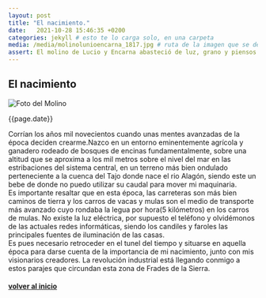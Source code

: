 ```yaml
---
layout: post
title: "El nacimiento."
date:   2021-10-28 15:46:35 +0200
categories: jekyll # esto te lo carga solo, en una carpeta
media: /media/molinolunioencarna_1817.jpg # ruta de la imagen que se desea mostrar 
assert: El molino de Lucio y Encarna abasteció de luz, grano y piensos al pueblo durante muchos años  #testo inical del post
---
```


<section>
    <article>
        <div class="section-title"><h2>El nacimiento</h2></div>
        <div class="section-design"> 
            <div class="post-design">
                <img src="{{ page.media | relative_url }}" alt="Foto del Molino" /> <br> <!-- carga de imagen-->
                <p>{{page.date}}</p>
                <p class="margen-vert">Corrían los años  mil novecientos cuando unas mentes avanzadas de la época deciden crearme.Nazco en un entorno eminentemente agrícola y ganadero rodeado de bosques de encinas  fundamentalmente,  sobre una altitud que se aproxima a los mil metros sobre el nivel del mar en las estribaciones del sistema central, en un terreno más bien ondulado perteneciente a la cuenca del Tajo donde nace el rio Alagón, siendo este un bebe de donde no puedo utilizar su caudal para mover mi maquinaria.
                <br> 
                Es importante resaltar que en esta época, las carreteras son más bien caminos de tierra y
                los carros de vacas y mulas son el medio de transporte más avanzado cuyo rondaba la legua por hora(5 kilómetros) en los carros de mulas. No existe la luz eléctrica, por supuesto el teléfono y olvidémonos de las actuales redes informáticas, siendo los candiles y faroles las principales fuentes de iluminación de las casas.
                <br>
                Es pues necesario retroceder en el tunel del tiempo y situarse en aquella época para darse cuenta de la importancia de mi nacimiento, junto con mis visionarios creadores.
                La revolución industrial está llegando conmigo a estos parajes que circundan esta zona de Frades de la Sierra.</p>
                <a href="/"><h4 class="center-text">volver al inicio</h4></a><!-- enlace a la pagina de inicio-->
            </div>
        </div>
    </article>
</section>